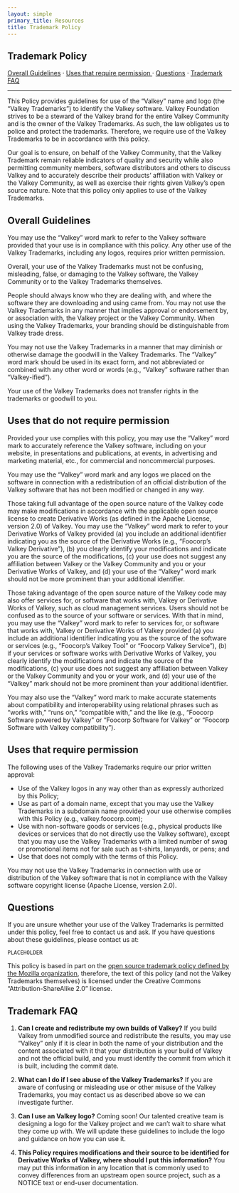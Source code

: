 ```yaml
---
layout: simple
primary_title: Resources
title: Trademark Policy
---
```


## Trademark Policy

[Overall Guidelines](#overall-guidelines) &middot; [Uses that require permission
](#uses-that-require-permission) &middot; [Questions](#questions) &middot; [Trademark FAQ
](#trademark-faq)

---

This Policy provides guidelines for use of the “Valkey” name and logo (the “Valkey Trademarks”) to identify the Valkey software. Valkey Foundation strives to be a steward of the Valkey brand for the entire Valkey Community and is the owner of the Valkey Trademarks. As such, the law obligates us to police and protect the trademarks. Therefore, we require use of the Valkey Trademarks to be in accordance with this policy.

Our goal is to ensure, on behalf of the Valkey Community, that the Valkey Trademark remain reliable indicators of quality and security while also permitting community members, software distributors and others to discuss Valkey and to accurately describe their products’ affiliation with Valkey or the Valkey
Community, as well as exercise their rights given Valkey’s open source nature. Note that this policy only applies to use of the Valkey Trademarks.

## Overall Guidelines

You may use the “Valkey” word mark to refer to the Valkey software provided that your use is in compliance with this policy. Any other use of the Valkey Trademarks, including any logos, requires prior written permission.

Overall, your use of the Valkey Trademarks must not be confusing, misleading, false, or damaging to the Valkey software, the Valkey Community or to the Valkey Trademarks themselves. 

People should always know who they are dealing with, and where the software they are downloading and using came from. You may not use the Valkey Trademarks in any manner that implies approval or endorsement by, or association with, the Valkey project or the Valkey Community. When using the Valkey Trademarks, your branding should be distinguishable from Valkey trade dress.

You may not use the Valkey Trademarks in a manner that may diminish or otherwise damage the goodwill in the Valkey Trademarks. The “Valkey” word mark should be used in its exact form, and not abbreviated or combined with any other word or words (e.g., “Valkey” software rather than “Valkey-ified”).

Your use of the Valkey Trademarks does not transfer rights in the trademarks or goodwill to you.

## Uses that do not require permission

Provided your use complies with this policy, you may use the “Valkey” word mark to accurately reference the Valkey software, including on your website, in presentations and publications, at events, in advertising and marketing material, etc., for commercial and noncommercial purposes.

You may use the “Valkey” word mark and any logos we placed on the software in connection with a redistribution of an official distribution of the Valkey software that has not been modified or changed in any way.

Those taking full advantage of the open source nature of the Valkey code may make modifications in accordance with the applicable open source license to create Derivative Works (as defined in the Apache License, version 2.0) of Valkey. You may use the “Valkey” word mark to refer to your Derivative Works of Valkey provided (a) you include an additional identifier indicating you as the source of the Derivative Works (e.g., “Foocorp’s Valkey Derivative”), (b) you clearly identify your modifications and indicate you are the source of the modifications, (c) your use does not suggest any affiliation between Valkey or the Valkey Community and you or your Derivative Works of Valkey, and (d) your use of the “Valkey” word mark should not be more prominent than your additional identifier.

Those taking advantage of the open source nature of the Valkey code may also offer services for, or software that works with, Valkey or Derivative Works of Valkey, such as cloud management services. Users should not be confused as to the source of your software or services. With that in mind, you may use the “Valkey” word mark to refer to services for, or software that works with, Valkey or Derivative Works of Valkey provided (a) you include an additional identifier indicating you as the source of the software or services (e.g., “Foocorp’s Valkey Tool” or “Foocorp Valkey Service”), (b) if your services or software works with Derivative Works of Valkey, you clearly identify the modifications and indicate the source of the modifications, (c) your use does not suggest any affiliation between Valkey or the Valkey Community and you or your work, and (d) your use of the “Valkey” mark should not be more prominent than your additional identifier.

You may also use the “Valkey” word mark to make accurate statements about compatibility and interoperability using relational phrases such as “works with,” “runs on,” “compatible with,” and the like (e.g., “Foocorp Software powered by Valkey” or “Foocorp Software for Valkey” or “Foocorp Software with Valkey compatibility”).

## Uses that require permission

The following uses of the Valkey Trademarks require our prior written approval:

* Use of the Valkey logos in any way other than as expressly authorized by this Policy;
* Use as part of a domain name, except that you may use the Valkey Trademarks in a subdomain name provided your use otherwise complies with this Policy (e.g., valkey.foocorp.com);
* Use with non-software goods or services (e.g., physical products like devices or services that do not directly use the Valkey software), except that you may use the Valkey Trademarks with a limited number of swag or promotional items not for sale such as t-shirts, lanyards, or pens; and
* Use that does not comply with the terms of this Policy.

You may not use the Valkey Trademarks in connection with use or distribution of the Valkey software that is not in compliance with the Valkey software copyright license (Apache License, version 2.0).

## Questions

If you are unsure whether your use of the Valkey Trademarks is permitted under this policy, feel free to contact us and ask. If you have questions about these guidelines, please contact us at:

    PLACEHOLDER

This policy is based in part on the [open source trademark policy defined by the Mozilla organization](https://www.mozilla.org/en-US/foundation/trademarks/policy/), therefore, the text of this policy (and not the Valkey Trademarks themselves) is licensed under the Creative Commons “Attribution-ShareAlike 2.0” license.

## Trademark FAQ

1. **Can I create and redistribute my own builds of Valkey?** If you build Valkey from unmodified source and redistribute the results, you may use “Valkey” only if it is clear in both the name of your distribution and the content associated with it that your distribution is your build of Valkey and not the official build, and you must identify the commit from which it is built, including the commit date.

2. **What can I do if I see abuse of the Valkey Trademarks?** If you are aware of confusing or misleading use or other misuse of the Valkey Trademarks, you may contact us as described above so we can investigate further.

3. **Can I use an Valkey logo?** Coming soon! Our talented creative team is designing a logo for the Valkey project and we can’t wait to share what they come up with. We will update these guidelines to include the logo and guidance on how you can use it.

4. **This Policy requires modifications and their source to be identified for Derivative Works of Valkey, where should I put this information?** You may put this information in any location that is commonly used to convey differences from an upstream open source project, such as a NOTICE text or end-user documentation.